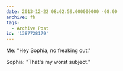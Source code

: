 ```yaml
---
date: 2013-12-22 08:02:59.000000000 -08:00
archive: fb
tags: 
  - Archive Post
id: '1387728179'
---
```


Me: "Hey Sophia, no freaking out."

Sophia: "That's my worst subject."
